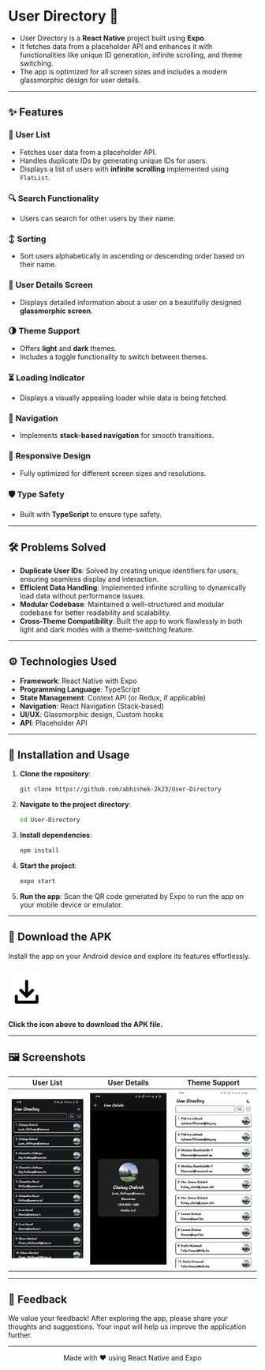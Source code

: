 # User Directory 📂

- User Directory is a **React Native** project built using **Expo**.
- It fetches data from a placeholder API and enhances it with functionalities like unique ID generation, infinite scrolling, and theme switching. 
- The app is optimized for all screen sizes and includes a modern glassmorphic design for user details.

---

## ✨ Features

### 👥 **User List**
- Fetches user data from a placeholder API.
- Handles duplicate IDs by generating unique IDs for users.
- Displays a list of users with **infinite scrolling** implemented using `FlatList`.

### 🔍 **Search Functionality**
- Users can search for other users by their name.

### ↕ **Sorting**
- Sort users alphabetically in ascending or descending order based on their name.

### 📄 **User Details Screen**
- Displays detailed information about a user on a beautifully designed **glassmorphic screen**.

### 🌗 **Theme Support**
- Offers **light** and **dark** themes.
- Includes a toggle functionality to switch between themes.

### ⏳ **Loading Indicator**
- Displays a visually appealing loader while data is being fetched.

### 🚀 **Navigation**
- Implements **stack-based navigation** for smooth transitions.

### 📱 **Responsive Design**
- Fully optimized for different screen sizes and resolutions.

### 🛡️ **Type Safety**
- Built with **TypeScript** to ensure type safety.

---

## 🛠️ Problems Solved

- **Duplicate User IDs**: Solved by creating unique identifiers for users, ensuring seamless display and interaction.
- **Efficient Data Handling**: Implemented infinite scrolling to dynamically load data without performance issues.
- **Modular Codebase**: Maintained a well-structured and modular codebase for better readability and scalability.
- **Cross-Theme Compatibility**: Built the app to work flawlessly in both light and dark modes with a theme-switching feature.

---

## ⚙️ Technologies Used

- **Framework**: React Native with Expo
- **Programming Language**: TypeScript
- **State Management**: Context API (or Redux, if applicable)
- **Navigation**: React Navigation (Stack-based)
- **UI/UX**: Glassmorphic design, Custom hooks
- **API**: Placeholder API

---

## 🚀 Installation and Usage

1. **Clone the repository**:
   ```bash
   git clone https://github.com/abhishek-2k23/User-Directory
   ```
2. **Navigate to the project directory**:
   ```bash
   cd User-Directory
   ```
3. **Install dependencies**:
   ```bash
   npm install
   ```
4. **Start the project**:
   ```bash
   expo start
   ```
5. **Run the app**:
   Scan the QR code generated by Expo to run the app on your mobile device or emulator.

---

## 📲 Download the APK  

Install the app on your Android device and explore its features effortlessly.  

<a href="https://drive.google.com/file/d/1mxmJvKmqZfnOkkaODhnO7xJLZGeXhdJL/view?usp=drive_link" download>
  <img 
    src="./assets/images/download.png"
    alt="Download APK" 
    style="width: 80px; height: 80px; margin-top: 10px;"
  />
</a>

**Click the icon above to download the APK file.**

---

## 🖼️ Screenshots

| User List | User Details | Theme Support |
|-----------|--------------|---------------|
| ![User List Screenshot](/assets/images/user_list_dark.jpg) | ![User Details Screenshot](/assets/images/user_details.jpg) | ![Theme Support Screenshot](/assets/images/theme.jpg) |


---

## 💬 Feedback

We value your feedback! After exploring the app, please share your thoughts and suggestions. Your input will help us improve the application further.

---

<p align="center">Made with ❤️ using React Native and Expo</p>
